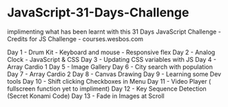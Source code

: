 # JavaScript-31-Days-Challenge

implimenting what has been learnt with this 31 Days JavaScript Challenge - Credits for JS Challenge - courses.wesbos.com

Day 1 - Drum Kit - Keyboard and mouse - Responsive flex
Day 2 - Analog Clock - JavaScript & CSS
Day 3 - Updating CSS variables with JS
Day 4 - Array Cardio 1
Day 5 - Image Gallery
Day 6 - City search with population
Day 7 - Array Cardio 2
Day 8 - Canvas Drawing
Day 9 - Learning some Dev tools
Day 10 - Shift clicking Checkboxes in Menu
Day 11 - Video Player ( fullscreen function yet to impliment)
Day 12 - Key Sequence Detection (Secret Konami Code)
Day 13 - Fade in Images at Scroll
